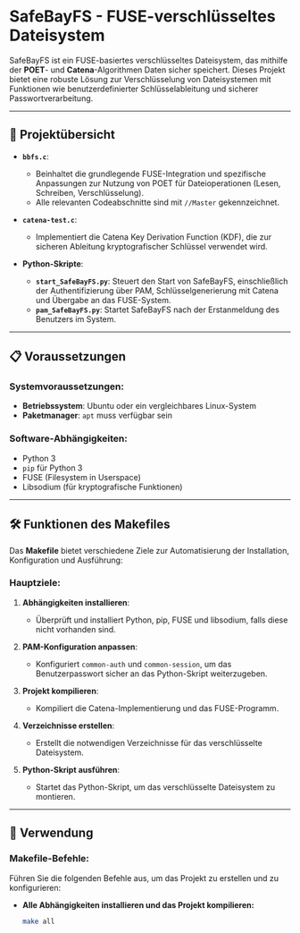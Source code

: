 # SafeBayFS - FUSE-verschlüsseltes Dateisystem

SafeBayFS ist ein FUSE-basiertes verschlüsseltes Dateisystem, das mithilfe der **POET**- und **Catena**-Algorithmen Daten sicher speichert. Dieses Projekt bietet eine robuste Lösung zur Verschlüsselung von Dateisystemen mit Funktionen wie benutzerdefinierter Schlüsselableitung und sicherer Passwortverarbeitung.

---

## 📂 Projektübersicht


- **`bbfs.c`**: 
  - Beinhaltet die grundlegende FUSE-Integration und spezifische Anpassungen zur Nutzung von POET für Dateioperationen (Lesen, Schreiben, Verschlüsselung).
  - Alle relevanten Codeabschnitte sind mit `//Master` gekennzeichnet.
  
- **`catena-test.c`**: 
  - Implementiert die Catena Key Derivation Function (KDF), die zur sicheren Ableitung kryptografischer Schlüssel verwendet wird.
  
- **Python-Skripte**:
  - **`start_SafeBayFS.py`**: Steuert den Start von SafeBayFS, einschließlich der Authentifizierung über PAM, Schlüsselgenerierung mit Catena und Übergabe an das FUSE-System.
  - **`pam_SafeBayFS.py`**: Startet SafeBayFS nach der Erstanmeldung des Benutzers im System.

---

## 📋 Voraussetzungen

### Systemvoraussetzungen:
- **Betriebssystem**: Ubuntu oder ein vergleichbares Linux-System
- **Paketmanager**: `apt` muss verfügbar sein

### Software-Abhängigkeiten:
- Python 3
- `pip` für Python 3
- FUSE (Filesystem in Userspace)
- Libsodium (für kryptografische Funktionen)

---

## 🛠 Funktionen des Makefiles

Das **Makefile** bietet verschiedene Ziele zur Automatisierung der Installation, Konfiguration und Ausführung:

### **Hauptziele:**
1. **Abhängigkeiten installieren**:
   - Überprüft und installiert Python, pip, FUSE und libsodium, falls diese nicht vorhanden sind.
   
2. **PAM-Konfiguration anpassen**:
   - Konfiguriert `common-auth` und `common-session`, um das Benutzerpasswort sicher an das Python-Skript weiterzugeben.

3. **Projekt kompilieren**:
   - Kompiliert die Catena-Implementierung und das FUSE-Programm.

4. **Verzeichnisse erstellen**:
   - Erstellt die notwendigen Verzeichnisse für das verschlüsselte Dateisystem.

5. **Python-Skript ausführen**:
   - Startet das Python-Skript, um das verschlüsselte Dateisystem zu montieren.

---

## 🚀 Verwendung

### **Makefile-Befehle**:
Führen Sie die folgenden Befehle aus, um das Projekt zu erstellen und zu konfigurieren:

- **Alle Abhängigkeiten installieren und das Projekt kompilieren:**
  ```bash
  make all
